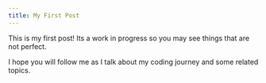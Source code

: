 ```yaml
---
title: My First Post
---
```


This is my first post! Its a work in progress so you may see things that are not perfect. 

I hope you will follow me as I talk about my coding journey and some related topics. 

